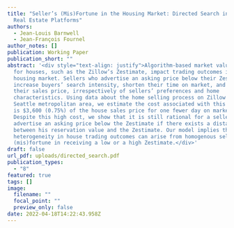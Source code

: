 ```yaml
---
title: "Seller’s (Mis)Fortune in the Housing Market: Directed Search in Online
  Real Estate Platforms"
authors:
  - Jean-Louis Barnwell
  - Jean-François Fournel
author_notes: []
publication: Working Paper
publication_short: ""
abstract: '<div style="text-align: justify">Algorithm-based market valuations
  for houses, such as the Zillow’s Zestimate, impact trading outcomes in the
  housing market. Sellers who advertise an asking price below their Zestimate
  increase buyers’ search intensity, shorten their time on market, and reduce
  their sales price, irrespectively of sellers’ preferences and home
  characteristics. Using data about the home selling process on Zillow in the
  Seattle metropolitan area, we estimate the cost associated with this tradeoff
  is $3,600 (0.75%) of the house sales price for one fewer day on market.
  Despite this high cost, we show that it is still rational for a seller to
  advertise an asking price below the Zestimate if there exists a distance
  between his reservation value and the Zestimate. Our model implies that
  heterogeneity in house trading outcomes can arise from homogenous sellers’
  (mis)fortune in receiving a low or a high Zestimate.</div>'
draft: false
url_pdf: uploads/directed_search.pdf
publication_types:
  - "8"
featured: true
tags: []
image:
  filename: ""
  focal_point: ""
  preview_only: false
date: 2022-04-18T14:22:43.958Z
---
```

